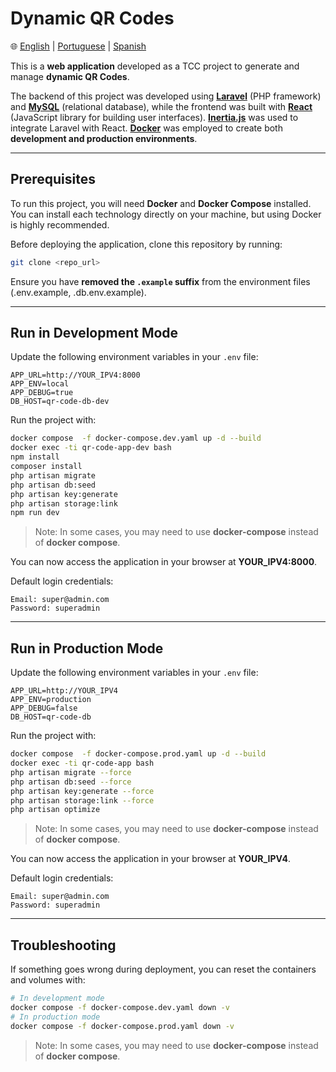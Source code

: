 # Dynamic QR Codes

🌐 [English](README.md) | [Portuguese](README.pt.md) | [Spanish](README.es.md)

This is a **web application** developed as a TCC project to generate and manage **dynamic QR Codes**.

The backend of this project was developed using **[Laravel](https://laravel.com/)** (PHP framework) and **[MySQL](https://www.mysql.com/)** (relational database), while the frontend was built with **[React](https://reactjs.org/)** (JavaScript library for building user interfaces). **[Inertia.js](https://inertiajs.com/)** was used to integrate Laravel with React. **[Docker](https://www.docker.com/)** was employed to create both **development and production environments**.

---

## Prerequisites

To run this project, you will need **Docker** and **Docker Compose** installed. You can install each technology directly on your machine, but using Docker is highly recommended.

Before deploying the application, clone this repository by running:

```bash
git clone <repo_url>
```

Ensure you have **removed the `.example` suffix** from the environment files (.env.example, .db.env.example).

---

## Run in Development Mode

Update the following environment variables in your `.env` file:

```env
APP_URL=http://YOUR_IPV4:8000
APP_ENV=local
APP_DEBUG=true
DB_HOST=qr-code-db-dev
```

Run the project with:

```bash
docker compose  -f docker-compose.dev.yaml up -d --build
docker exec -ti qr-code-app-dev bash
npm install
composer install
php artisan migrate
php artisan db:seed
php artisan key:generate
php artisan storage:link
npm run dev
```

> Note: In some cases, you may need to use **docker-compose** instead of **docker compose**.

You can now access the application in your browser at **YOUR\_IPV4:8000**.

Default login credentials:

    Email: super@admin.com
    Password: superadmin

---

## Run in Production Mode

Update the following environment variables in your `.env` file:

```env
APP_URL=http://YOUR_IPV4
APP_ENV=production
APP_DEBUG=false
DB_HOST=qr-code-db
```

Run the project with:

```bash
docker compose  -f docker-compose.prod.yaml up -d --build
docker exec -ti qr-code-app bash
php artisan migrate --force
php artisan db:seed --force
php artisan key:generate --force
php artisan storage:link --force
php artisan optimize
```

> Note: In some cases, you may need to use **docker-compose** instead of **docker compose**.

You can now access the application in your browser at **YOUR\_IPV4**.

Default login credentials:

    Email: super@admin.com
    Password: superadmin

---

## Troubleshooting

If something goes wrong during deployment, you can reset the containers and volumes with:

```bash
# In development mode
docker compose -f docker-compose.dev.yaml down -v
# In production mode
docker compose -f docker-compose.prod.yaml down -v
```

> Note: In some cases, you may need to use **docker-compose** instead of **docker compose**.
